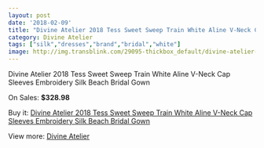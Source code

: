 ```yaml
---
layout: post
date: '2018-02-09'
title: "Divine Atelier 2018 Tess Sweet Sweep Train White Aline V-Neck Cap Sleeves Embroidery Silk Beach Bridal Gown"
category: Divine Atelier
tags: ["silk","dresses","brand","bridal","white"]
image: http://img.transblink.com/29095-thickbox_default/divine-atelier-2018-tess-sweet-sweep-train-white-aline-v-neck-cap-sleeves-embroidery-silk-beach-bridal-gown.jpg
---
```

Divine Atelier 2018 Tess Sweet Sweep Train White Aline V-Neck Cap Sleeves Embroidery Silk Beach Bridal Gown

On Sales: **$328.98**
<a href="https://www.transblink.com/en/divine-atelier/9493-divine-atelier-2018-tess-sweet-sweep-train-white-aline-v-neck-cap-sleeves-embroidery-silk-beach-bridal-gown.html"><amp-img layout="responsive" width="600" height="600" src="//img.transblink.com/29095-thickbox_default/divine-atelier-2018-tess-sweet-sweep-train-white-aline-v-neck-cap-sleeves-embroidery-silk-beach-bridal-gown.jpg" alt="Divine Atelier 2018 Tess Sweet Sweep Train White Aline V-Neck Cap Sleeves Embroidery Silk Beach Bridal Gown 0" /></a>
<a href="https://www.transblink.com/en/divine-atelier/9493-divine-atelier-2018-tess-sweet-sweep-train-white-aline-v-neck-cap-sleeves-embroidery-silk-beach-bridal-gown.html"><amp-img layout="responsive" width="600" height="600" src="//img.transblink.com/29102-thickbox_default/divine-atelier-2018-tess-sweet-sweep-train-white-aline-v-neck-cap-sleeves-embroidery-silk-beach-bridal-gown.jpg" alt="Divine Atelier 2018 Tess Sweet Sweep Train White Aline V-Neck Cap Sleeves Embroidery Silk Beach Bridal Gown 1" /></a>
<a href="https://www.transblink.com/en/divine-atelier/9493-divine-atelier-2018-tess-sweet-sweep-train-white-aline-v-neck-cap-sleeves-embroidery-silk-beach-bridal-gown.html"><amp-img layout="responsive" width="600" height="600" src="//img.transblink.com/29101-thickbox_default/divine-atelier-2018-tess-sweet-sweep-train-white-aline-v-neck-cap-sleeves-embroidery-silk-beach-bridal-gown.jpg" alt="Divine Atelier 2018 Tess Sweet Sweep Train White Aline V-Neck Cap Sleeves Embroidery Silk Beach Bridal Gown 2" /></a>
<a href="https://www.transblink.com/en/divine-atelier/9493-divine-atelier-2018-tess-sweet-sweep-train-white-aline-v-neck-cap-sleeves-embroidery-silk-beach-bridal-gown.html"><amp-img layout="responsive" width="600" height="600" src="//img.transblink.com/29100-thickbox_default/divine-atelier-2018-tess-sweet-sweep-train-white-aline-v-neck-cap-sleeves-embroidery-silk-beach-bridal-gown.jpg" alt="Divine Atelier 2018 Tess Sweet Sweep Train White Aline V-Neck Cap Sleeves Embroidery Silk Beach Bridal Gown 3" /></a>
<a href="https://www.transblink.com/en/divine-atelier/9493-divine-atelier-2018-tess-sweet-sweep-train-white-aline-v-neck-cap-sleeves-embroidery-silk-beach-bridal-gown.html"><amp-img layout="responsive" width="600" height="600" src="//img.transblink.com/29099-thickbox_default/divine-atelier-2018-tess-sweet-sweep-train-white-aline-v-neck-cap-sleeves-embroidery-silk-beach-bridal-gown.jpg" alt="Divine Atelier 2018 Tess Sweet Sweep Train White Aline V-Neck Cap Sleeves Embroidery Silk Beach Bridal Gown 4" /></a>
<a href="https://www.transblink.com/en/divine-atelier/9493-divine-atelier-2018-tess-sweet-sweep-train-white-aline-v-neck-cap-sleeves-embroidery-silk-beach-bridal-gown.html"><amp-img layout="responsive" width="600" height="600" src="//img.transblink.com/29098-thickbox_default/divine-atelier-2018-tess-sweet-sweep-train-white-aline-v-neck-cap-sleeves-embroidery-silk-beach-bridal-gown.jpg" alt="Divine Atelier 2018 Tess Sweet Sweep Train White Aline V-Neck Cap Sleeves Embroidery Silk Beach Bridal Gown 5" /></a>
<a href="https://www.transblink.com/en/divine-atelier/9493-divine-atelier-2018-tess-sweet-sweep-train-white-aline-v-neck-cap-sleeves-embroidery-silk-beach-bridal-gown.html"><amp-img layout="responsive" width="600" height="600" src="//img.transblink.com/29097-thickbox_default/divine-atelier-2018-tess-sweet-sweep-train-white-aline-v-neck-cap-sleeves-embroidery-silk-beach-bridal-gown.jpg" alt="Divine Atelier 2018 Tess Sweet Sweep Train White Aline V-Neck Cap Sleeves Embroidery Silk Beach Bridal Gown 6" /></a>
<a href="https://www.transblink.com/en/divine-atelier/9493-divine-atelier-2018-tess-sweet-sweep-train-white-aline-v-neck-cap-sleeves-embroidery-silk-beach-bridal-gown.html"><amp-img layout="responsive" width="600" height="600" src="//img.transblink.com/29096-thickbox_default/divine-atelier-2018-tess-sweet-sweep-train-white-aline-v-neck-cap-sleeves-embroidery-silk-beach-bridal-gown.jpg" alt="Divine Atelier 2018 Tess Sweet Sweep Train White Aline V-Neck Cap Sleeves Embroidery Silk Beach Bridal Gown 7" /></a>

Buy it: [Divine Atelier 2018 Tess Sweet Sweep Train White Aline V-Neck Cap Sleeves Embroidery Silk Beach Bridal Gown](https://www.transblink.com/en/divine-atelier/9493-divine-atelier-2018-tess-sweet-sweep-train-white-aline-v-neck-cap-sleeves-embroidery-silk-beach-bridal-gown.html "Divine Atelier 2018 Tess Sweet Sweep Train White Aline V-Neck Cap Sleeves Embroidery Silk Beach Bridal Gown")

View more: [Divine Atelier](https://www.transblink.com/en/86-divine-atelier "Divine Atelier")